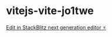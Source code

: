 # vitejs-vite-jo1twe

[Edit in StackBlitz next generation editor ⚡️](https://stackblitz.com/~/github.com/Lokruas/vitejs-vite-jo1twe)